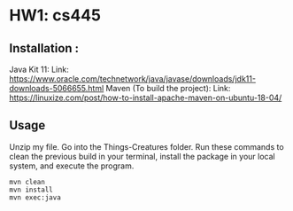 # HW1: cs445

## Installation :
Java Kit 11:
Link: https://www.oracle.com/technetwork/java/javase/downloads/jdk11-downloads-5066655.html
Maven (To build the project):
Link: https://linuxize.com/post/how-to-install-apache-maven-on-ubuntu-18-04/

## Usage
Unzip my file.
Go into the Things-Creatures folder.
Run these commands to clean the previous build in your terminal, install the package in your local system, and execute the program. 
```
mvn clean 
mvn install   
mvn exec:java
```
